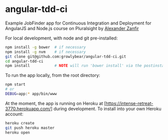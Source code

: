 # angular-tdd-ci
Example JobFinder app for Continuous Integration and Deployment for AngularJS and Node.js course on
Pluralsight by [Alexander Zanfir](http://www.pluralsight.com/author/alex-zanfir)

For local development, with node and git pre-installed:
```sh
npm install -g bower  # if necessary
npm install -g nvm    # if necessary
git clone git@github.com:growlybear/angular-tdd-ci.git
cd angular-tdd-ci
npm install           # NOTE will run 'bower install' via the postinstall hook
```

To run the app locally, from the root directory:
```sh
npm start
# or
DEBUG=app:* app/bin/www
```

At the moment, the app is running on Heroku at [https://intense-retreat-3770.herokuapp.com/] during
development. To install into your own Heroku account:

```sh
heroku create
git push heroku master
heroku open
```
